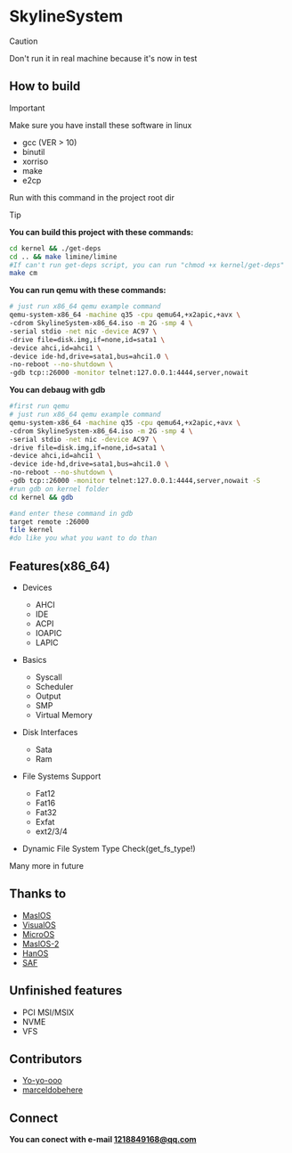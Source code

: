 # SkylineSystem

> [!CAUTION]
> Don't run it in real machine because it's now in test

## How to build

> [!IMPORTANT]
> Make sure you have install these software in linux
> * gcc (VER > 10)
> * binutil
> * xorriso
> * make
> * e2cp
>
> Run with this command in the project root dir

> [!TIP]
> **You can build this project with these commands:**
> ```bash
> cd kernel && ./get-deps
> cd .. && make limine/limine
> #If can't run get-deps script, you can run "chmod +x kernel/get-deps"
> make cm
> ```
> **You can run qemu with these commands:**
> ```bash
> # just run x86_64 qemu example command
> qemu-system-x86_64 -machine q35 -cpu qemu64,+x2apic,+avx \
> -cdrom SkylineSystem-x86_64.iso -m 2G -smp 4 \
> -serial stdio -net nic -device AC97 \
> -drive file=disk.img,if=none,id=sata1 \
> -device ahci,id=ahci1 \
> -device ide-hd,drive=sata1,bus=ahci1.0 \
> -no-reboot --no-shutdown \
> -gdb tcp::26000 -monitor telnet:127.0.0.1:4444,server,nowait
> ```
> **You can debaug with gdb**
> ```bash
> #first run qemu
> # just run x86_64 qemu example command
> qemu-system-x86_64 -machine q35 -cpu qemu64,+x2apic,+avx \
> -cdrom SkylineSystem-x86_64.iso -m 2G -smp 4 \
> -serial stdio -net nic -device AC97 \
> -drive file=disk.img,if=none,id=sata1 \
> -device ahci,id=ahci1 \
> -device ide-hd,drive=sata1,bus=ahci1.0 \
> -no-reboot --no-shutdown \
> -gdb tcp::26000 -monitor telnet:127.0.0.1:4444,server,nowait -S
> #run gdb on kernel folder
> cd kernel && gdb
> ```
> ```bash
> #and enter these command in gdb
> target remote :26000
> file kernel
> #do like you what you want to do than
> ```

## Features(x86_64)

* Devices
  * AHCI
  * IDE
  * ACPI
  * IOAPIC
  * LAPIC
* Basics
  * Syscall
  * Scheduler
  * Output
  * SMP
  * Virtual Memory
* Disk Interfaces
  * Sata
  * Ram

* File Systems Support
  * Fat12
  * Fat16
  * Fat32
  * Exfat
  * ext2/3/4

* Dynamic File System Type Check(get_fs_type!)

Many more in future

## Thanks to

* [MaslOS](https://github.com/marceldobehere/MaslOS)
* [VisualOS](https://github.com/nothotscott/VisualOS)
* [MicroOS](https://github.com/Glowman554/MicroOS)
* [MaslOS-2](https://github.com/marceldobehere/MaslOS-2/)
* [HanOS](https://github.com/jjwang/HanOS/)
* [SAF](https://github.com/chocabloc/saf)

## Unfinished features

* PCI MSI/MSIX
* NVME
* VFS

## Contributors

* [Yo-yo-ooo](https://github.com/Yo-yo-ooo/)
* [marceldobehere](https://github.com/marceldobehere)

[//]: (https://github.com/asterd-og/)

## Connect

**You can conect with e-mail <1218849168@qq.com>** 